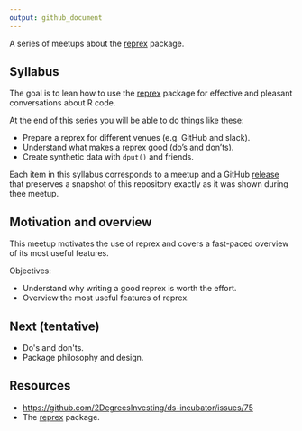```yaml
---
output: github_document
---
```


<!-- README.md is generated from README.Rmd. Please edit that file -->



<!-- README.md is generated from README.Rmd. Please edit that file -->


A series of meetups about the [reprex](https://reprex.tidyverse.org/)
package.

## Syllabus

The goal is to lean how to use the [reprex](https://reprex.tidyverse.org/)
package for effective and pleasant conversations about R code.

At the end of this series you will be able to do things like these:

* Prepare a reprex for different venues (e.g. GitHub and slack).
* Understand what makes a reprex good (do’s and don’ts).
* Create synthetic data with `dput()` and friends.

Each item in this syllabus corresponds to a meetup and a GitHub
[release](https://github.com/2DegreesInvesting/ds.docker/releases) that
preserves a snapshot of this repository exactly as it was shown during thee
meetup.

## Motivation and overview

This meetup motivates the use of reprex and covers a fast-paced overview
of its most useful features.

Objectives:

* Understand why writing a good reprex is worth the effort.
* Overview the most useful features of reprex. 

## Next (tentative)

* Do's and don'ts.
* Package philosophy and design.

## Resources

* https://github.com/2DegreesInvesting/ds-incubator/issues/75
* The [reprex](https://reprex.tidyverse.org) package.

